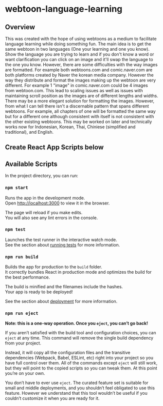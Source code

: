 # webtoon-language-learning

## Overview

This was created with the hope of using webtoons as a medium to facilitate language learning while doing something fun. The main idea is to get the same webtoon in two languages (One your learning and one you know). Show the language you are trying to learn and if you don't know a word or want clarification you can click on an image and it'll swap the language to the one you know. However, there are some difficulties with the way images are formatted. For example both webtoons.com and comic.naver.com are both platforms created by Naver the korean media company. However the way they distribute and format the images making up the webtoon are very different. For example 1 "image" in comic.naver.com could be 4 images from webtoon.com. This lead to scaling issues as well as issues with maintaining scroll position as the images are of different lengths and widths. There may be a more elegant solution for formatting the images. However, from what I can tell there isn't a discernable pattern that spans different webtoons. For example, all chapters of one will be formatted the same way but for a different one although consistent with itself is not consistent with the other existing webtoons. This may be worked on later and technically works now for Indonesian, Korean, Thai, Chiniese (simplified and traditional), and English.


## Create React App Scripts below

## Available Scripts

In the project directory, you can run:

### `npm start`

Runs the app in the development mode.<br />
Open [http://localhost:3000](http://localhost:3000) to view it in the browser.

The page will reload if you make edits.<br />
You will also see any lint errors in the console.

### `npm test`

Launches the test runner in the interactive watch mode.<br />
See the section about [running tests](https://facebook.github.io/create-react-app/docs/running-tests) for more information.

### `npm run build`

Builds the app for production to the `build` folder.<br />
It correctly bundles React in production mode and optimizes the build for the best performance.

The build is minified and the filenames include the hashes.<br />
Your app is ready to be deployed!

See the section about [deployment](https://facebook.github.io/create-react-app/docs/deployment) for more information.

### `npm run eject`

**Note: this is a one-way operation. Once you `eject`, you can’t go back!**

If you aren’t satisfied with the build tool and configuration choices, you can `eject` at any time. This command will remove the single build dependency from your project.

Instead, it will copy all the configuration files and the transitive dependencies (Webpack, Babel, ESLint, etc) right into your project so you have full control over them. All of the commands except `eject` will still work, but they will point to the copied scripts so you can tweak them. At this point you’re on your own.

You don’t have to ever use `eject`. The curated feature set is suitable for small and middle deployments, and you shouldn’t feel obligated to use this feature. However we understand that this tool wouldn’t be useful if you couldn’t customize it when you are ready for it.